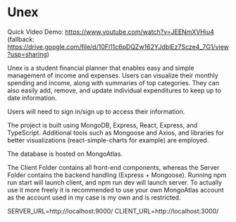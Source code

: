# Unex

Quick Video Demo: https://www.youtube.com/watch?v=JEENmXVHiu4 (fallback: https://drive.google.com/file/d/10Fl11c6pDQZw162YJdblEz7Scze4_7G1/view?usp=sharing)

Unex is a student financial planner that enables easy and simple management of income and expenses. Users can visualize their monthly 
spending and income, along with summaries of top categories. They can also easily add, remove, and update individual expenditures to keep 
up to date information. 

Users will need to sign in/sign up to access their information. 

The project is built using MongoDB, Express, React, Express, and TypeScript. Additional tools such as Mongoose and Axios, and libraries for better visualizations (react-simple-charts for example) are employed.

The database is hosted on MongoAtlas. 

The Client Folder contains all front-end components, whereas the Server Folder contains the backend handling (Express + Mongoose). 
Running npm run start will launch client, and npm run dev will launch server. To actually use it more freely it is recommended to use 
your own MongoAtlas account as the account used in my case is my own and is restricted. 

SERVER_URL=http://localhost:9000/
CLIENT_URL=http://localhost:3000/
